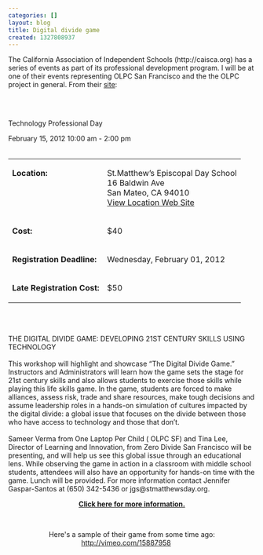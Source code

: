```yaml
---
categories: []
layout: blog
title: Digital divide game
created: 1327808937
---
```

<p>The California Association of Independent Schools (http://caisca.org) has a series of events as part of its professional development program. I will be at one of their events representing OLPC San Francisco and the the OLPC project in general. From their <a href="http://www.caisca.org/page/22436_CAIS_Events.asp?pass=2&amp;event=260" target="_blank">site</a>:</p>
<p>&nbsp;</p>
<div class="PageSubTitle">
	&nbsp;</div>
<div class="PageSubTitle rteindent1">
	Technology Professional Day</div>
<p class="rteindent1">February 15, 2012 10:00 am - 2:00 pm<br />
	&nbsp;</p>
<table>
	<tbody>
		<tr>
			<td valign="top">
				<p class="rteindent1"><b>Location:</b></p>
			</td>
			<td>
				<p class="rteindent1">St.Matthew&rsquo;s Episcopal Day School<br />
					16 Baldwin Ave<br />
					San Mateo, CA 94010<br />
					<a href="http://www.stmatthewsday.org/podium/default.aspx?t=130301">View Location Web Site</a></p>
			</td>
		</tr>
		<tr>
			<td valign="top">
				<p class="rteindent1"><b>Cost:</b></p>
			</td>
			<td>
				<p class="rteindent1">$40</p>
			</td>
		</tr>
		<tr>
			<td valign="top">
				<p class="rteindent1"><b>Registration Deadline:</b></p>
			</td>
			<td>
				<p class="rteindent1">Wednesday, February 01, 2012</p>
			</td>
		</tr>
		<tr>
			<td valign="top">
				<p class="rteindent1"><b>Late Registration Cost:</b></p>
			</td>
			<td>
				<p class="rteindent1">$50</p>
			</td>
		</tr>
	</tbody>
</table>
<center>
	<p class="rteindent1">&nbsp;</p>
</center>
<p class="rteindent1"><br />
	THE DIGITAL DIVIDE GAME: DEVELOPING 21ST CENTURY SKILLS USING TECHNOLOGY<br />
	<br />
	This workshop will highlight and showcase &ldquo;The Digital Divide Game.&rdquo; Instructors and Administrators will learn how the game sets the stage for 21st century skills and also allows students to exercise those skills while playing this life skills game. In the game, students are forced to make alliances, assess risk, trade and share resources, make tough decisions and assume leadership roles in a hands-on simulation of cultures impacted by the digital divide: a global issue that focuses on the divide between those who have access to technology and those that don&rsquo;t.<br />
	<br />
	Sameer Verma from One Laptop Per Child ( OLPC SF) and Tina Lee, Director of Learning and Innovation, from Zero Divide San Francisco will be presenting, and will help us see this global issue through an educational lens. While observing the game in action in a classroom with middle school students, attendees will also have an opportunity for hands-on time with the game. Lunch will be provided. For more information contact Jennifer Gaspar-Santos at (650) 342-5436 or jgs@stmatthewsday.org.</p>
<center>
	<p class="rteindent1"><b><a href="http://www.caisca.org/event_info/Event260Participant.pdf">Click here for more information.</a></b></p>
	<p>&nbsp;</p>
	<p class="rteleft">Here&#39;s a sample of their game from some time ago: <a href="http://vimeo.com/15887958" target="_blank">http://vimeo.com/15887958</a>&nbsp;&nbsp; &nbsp;&nbsp;&nbsp;<br />
		&nbsp;</p>
</center>

